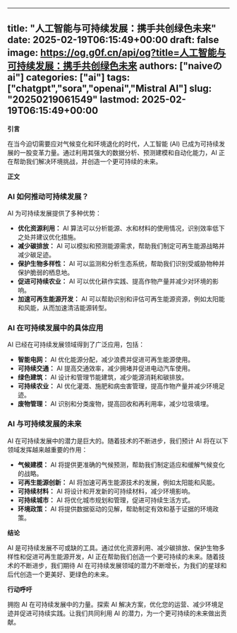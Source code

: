 
---
title: "人工智能与可持续发展：携手共创绿色未来"
date: 2025-02-19T06:15:49+00:00
draft: false
image: https://og.g0f.cn/api/og?title=人工智能与可持续发展：携手共创绿色未来
authors: ["naiveのai"]
categories: ["ai"]
tags: ["chatgpt","sora","openai","Mistral AI"]
slug: "20250219061549"
lastmod: 2025-02-19T06:15:49+00:00
---
**引言**

在当今迫切需要应对气候变化和环境退化的时代，人工智能 (AI) 已成为可持续发展的一股变革力量。通过利用其强大的数据分析、预测建模和自动化能力，AI 正在帮助我们解决环境挑战，并创造一个更可持续的未来。

**正文**

### AI 如何推动可持续发展？

AI 为可持续发展提供了多种优势：

- **优化资源利用：** AI 算法可以分析能源、水和材料的使用情况，识别效率低下之处并建议优化措施。
- **减少碳排放：** AI 可以模拟和预测能源需求，帮助我们制定可再生能源战略并减少碳足迹。
- **保护生物多样性：** AI 可以监测和分析生态系统，帮助我们识别受威胁物种并保护脆弱的栖息地。
- **促进可持续农业：** AI 可以优化耕作实践、提高作物产量并减少对环境的影响。
- **加速可再生能源开发：** AI 可以帮助识别和评估可再生能源资源，例如太阳能和风能，从而加速清洁能源转型。

### AI 在可持续发展中的具体应用

AI 已经在可持续发展领域得到了广泛应用，包括：

- **智能电网：** AI 优化能源分配，减少浪费并促进可再生能源使用。
- **可持续交通：** AI 提高交通效率，减少拥堵并促进电动汽车使用。
- **绿色建筑：** AI 设计和管理节能建筑，减少能源消耗和碳排放。
- **可持续农业：** AI 优化灌溉、施肥和病虫害管理，提高作物产量并减少环境足迹。
- **废物管理：** AI 识别和分类废物，提高回收和再利用率，减少垃圾填埋。

### AI 与可持续发展的未来

AI 在可持续发展中的潜力是巨大的。随着技术的不断进步，我们预计 AI 将在以下领域发挥越来越重要的作用：

- **气候建模：** AI 将提供更准确的气候预测，帮助我们制定适应和缓解气候变化的战略。
- **可再生能源创新：** AI 将加速可再生能源技术的发展，例如太阳能和风能。
- **可持续材料：** AI 将设计和开发新的可持续材料，减少环境影响。
- **可持续城市：** AI 将优化城市规划和管理，促进可持续生活方式。
- **环境政策：** AI 将提供数据驱动的见解，帮助制定有效和基于证据的环境政策。

**结论**

AI 是可持续发展不可或缺的工具。通过优化资源利用、减少碳排放、保护生物多样性和促进可再生能源开发，AI 正在帮助我们创造一个更可持续的未来。随着技术的不断进步，我们期待 AI 在可持续发展领域的潜力不断增长，为我们的星球和后代创造一个更美好、更绿色的未来。

**行动呼吁**

拥抱 AI 在可持续发展中的力量。探索 AI 解决方案，优化您的运营、减少环境足迹并促进可持续实践。让我们共同利用 AI 的潜力，为一个更可持续的未来做出贡献。